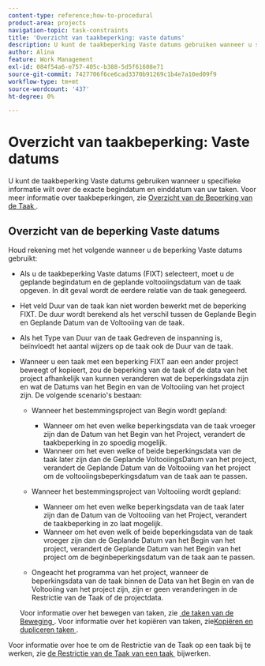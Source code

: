 ```yaml
---
content-type: reference;how-to-procedural
product-area: projects
navigation-topic: task-constraints
title: 'Overzicht van taakbeperking: vaste datums'
description: U kunt de taakbeperking Vaste datums gebruiken wanneer u specifieke informatie wilt over de exacte begindatum en einddatum van uw taken. Voor meer informatie over taakbeperkingen, zie het overzicht van de Restrictie van de Taak.
author: Alina
feature: Work Management
exl-id: 084f54a6-e757-405c-b388-5d5f61608e71
source-git-commit: 7427706f6ce6cad3370b91269c1b4e7a10ed09f9
workflow-type: tm+mt
source-wordcount: '437'
ht-degree: 0%

---
```


# Overzicht van taakbeperking: Vaste datums

U kunt de taakbeperking Vaste datums gebruiken wanneer u specifieke informatie wilt over de exacte begindatum en einddatum van uw taken. Voor meer informatie over taakbeperkingen, zie [&#x200B; Overzicht van de Beperking van de Taak &#x200B;](../../../manage-work/tasks/task-constraints/task-constraint-overview.md).

## Overzicht van de beperking Vaste datums

Houd rekening met het volgende wanneer u de beperking Vaste datums gebruikt:

* Als u de taakbeperking Vaste datums (FIXT) selecteert, moet u de geplande begindatum en de geplande voltooiingsdatum van de taak opgeven. In dit geval wordt de eerdere relatie van de taak genegeerd.
* Het veld Duur van de taak kan niet worden bewerkt met de beperking FIXT. De duur wordt berekend als het verschil tussen de Geplande Begin en Geplande Datum van de Voltooiing van de taak.
* Als het Type van Duur van de taak Gedreven de inspanning is, beïnvloedt het aantal wijzers op de taak ook de Duur van de taak.
* Wanneer u een taak met een beperking FIXT aan een ander project beweegt of kopieert, zou de beperking van de taak of de data van het project afhankelijk van kunnen veranderen wat de beperkingsdata zijn en wat de Datums van het Begin en van de Voltooiing van het project zijn. De volgende scenario&#39;s bestaan:

   * Wanneer het bestemmingsproject van Begin wordt gepland:

      * Wanneer om het even welke beperkingsdata van de taak vroeger zijn dan de Datum van het Begin van het Project, verandert de taakbeperking in zo spoedig mogelijk.
      * Wanneer om het even welke of beide beperkingsdata van de taak later zijn dan de Geplande VoltooiingsDatum van het project, verandert de Geplande Datum van de Voltooiing van het project om de voltooiingsbeperkingsdatum van de taak aan te passen.

   * Wanneer het bestemmingsproject van Voltooiing wordt gepland:

      * Wanneer om het even welke beperkingsdata van de taak later zijn dan de Datum van de Voltooiing van het Project, verandert de taakbeperking in zo laat mogelijk.
      * Wanneer om het even welk of beide beperkingsdata van de taak vroeger zijn dan de Geplande Datum van het Begin van het project, verandert de Geplande Datum van het Begin van het project om de beginbeperkingsdatum van de taak aan te passen.

   * Ongeacht het programma van het project, wanneer de beperkingsdata van de taak binnen de Data van het Begin en van de Voltooiing van het project zijn, zijn er geen veranderingen in de Restrictie van de Taak of de projectdata.

  Voor informatie over het bewegen van taken, zie [&#x200B; de taken van de Beweging &#x200B;](../../../manage-work/tasks/manage-tasks/move-tasks.md). Voor informatie over het kopiëren van taken, zie [&#x200B; Kopiëren en dupliceren taken &#x200B;](../../../manage-work/tasks/manage-tasks/copy-and-duplicate-tasks.md).

Voor informatie over hoe te om de Restrictie van de Taak op een taak bij te werken, zie [&#x200B; de Restrictie van de Taak van een taak &#x200B;](../../../manage-work/tasks/task-constraints/update-task-constraint-of-task.md) bijwerken.

<!--
<div data-mc-conditions="QuicksilverOrClassic.Draft mode">
<h2>Use the Fixed Dates Task Constraint</h2>
<p>(NOTE:&nbsp;replaced with new article linked above) </p>
<p>To update the Task Constraint to Finish No Later Than:</p>
<ol>
<li value="1">Go to a task whose Task Constraint you want to update.</li>
<li value="2"> <p data-mc-conditions="QuicksilverOrClassic.Quicksilver">Click the <strong>More</strong> icon <img src="assets/qs-more-icon-on-an-object.png"> next to the task name, then click <strong>Edit</strong>.</p> </li>
<li value="3">In the <strong>Overview</strong> section, expand the <strong>Task Constraint</strong> drop-down menu.</li>
<li value="4"> <p>Select <strong>Fixed Dates</strong>.</p> </li>
<li value="5"> <p>Specify a <strong>Planned Start Date</strong>.</p> <p>The task must start on this date. </p> </li>
<li value="6"> <p>Specify a <strong>Planned Completion Date</strong>.</p> <p>The task must complete on this date. </p> </li>
<li value="7">Click <strong>Save Changes</strong>.</li>
</ol>
</div>
-->
